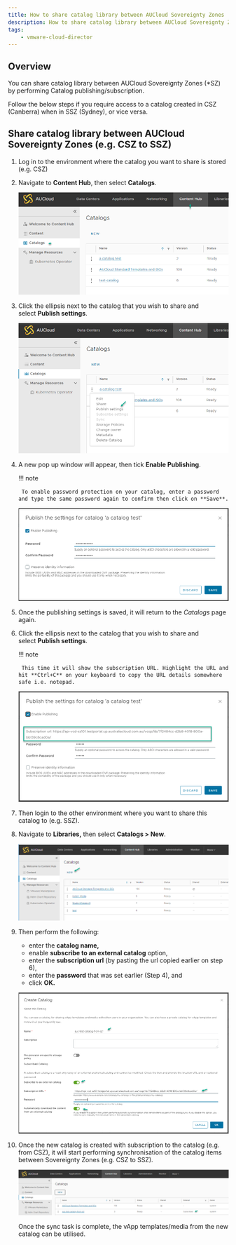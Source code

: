 ```yaml
---
title: How to share catalog library between AUCloud Sovereignty Zones
description: How to share catalog library between AUCloud Sovereignty Zones
tags:
    - vmware-cloud-director
---
```


## Overview

You can share catalog library between AUCloud Sovereignty Zones (*SZ) by performing Catalog publishing/subscription.

Follow the below steps if you require access to a catalog created in CSZ (Canberra) when in SSZ (Sydney), or vice versa.

## Share catalog library between AUCloud Sovereignty Zones (e.g. CSZ to SSZ)

1. Log in to the environment where the catalog you want to share is stored (e.g. CSZ)

1. Navigate to **Content Hub**, then select **Catalogs**.

    ![Nav Catalogs](./../assets/nav_contenthub_catalogs.png)

1. Click the ellipsis next to the catalog that you wish to share and select **Publish settings**.

    ![Publish Settings](./../assets/publish_settings_updated.png)

2. A new pop up window will appear, then tick **Enable Publishing**.

    !!! note

        To enable password protection on your catalog, enter a password and type the same password again to confirm then click on **Save**.

    ![Publish Settings](./../assets/publish_settings_01.png)

3. Once the publishing settings is saved, it will return to the _Catalogs_ page again.

4. Click the ellipsis next to the catalog that you wish to share and select **Publish settings**.

    !!! note

        This time it will show the subscription URL. Highlight the URL and hit **Ctrl+C** on your keyboard to copy the URL details somewhere safe i.e. notepad.

    ![Publish Settings](./../assets/publish_settings_02.png)

5. Then login to the other environment where you want to share this catalog to (e.g. SSZ).

6. Navigate to **Libraries,** then select **Catalogs > New**.

    ![Catalog New](./../assets/nav_catalogs_new.png)

7. Then perform the following:

    - enter the **catalog name,**
    - enable **subscribe to an external catalog** option,
    - enter the **subscription url** (by pasting the url copied earlier on step 6),
    - enter the **password** that was set earlier (Step 4), and
    - click **OK.**

    ![Create Catalog](./../assets/subscribe_catalog.png)

8. Once the new catalog is created with subscription to the catalog (e.g. from CSZ), it will start performing synchronisation of the catalog items between Sovereignty Zones (e.g. CSZ to SSZ).  

    ![List Catalog](./../assets/catalog_list_updated.png)
    
    Once the sync task is complete, the vApp templates/media from the new catalog can be utilised.
